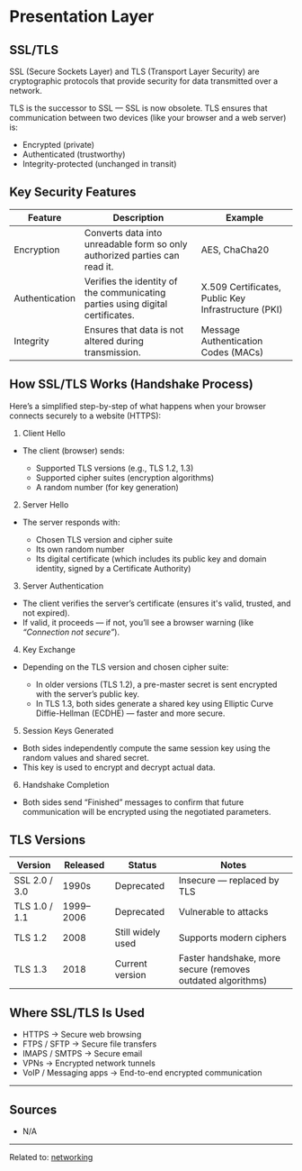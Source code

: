 # Presentation Layer

## SSL/TLS

SSL (Secure Sockets Layer) and TLS (Transport Layer Security) are cryptographic protocols that provide security for data transmitted over a network.

TLS is the successor to SSL — SSL is now obsolete. TLS ensures that communication between two devices (like your browser and a web server) is:

- Encrypted (private)
- Authenticated (trustworthy)
- Integrity-protected (unchanged in transit)


## Key Security Features

| Feature        | Description                                                                | Example                                         |
| ------------------ | ------------------------------------------------------------------------------ | --------------------------------------------------- |
| Encryption     | Converts data into unreadable form so only authorized parties can read it.     | AES, ChaCha20                                       |
| Authentication | Verifies the identity of the communicating parties using digital certificates. | X.509 Certificates, Public Key Infrastructure (PKI) |
| Integrity      | Ensures that data is not altered during transmission.                          | Message Authentication Codes (MACs)                 |


## How SSL/TLS Works (Handshake Process)

Here’s a simplified step-by-step of what happens when your browser connects securely to a website (HTTPS):

1. Client Hello

* The client (browser) sends:

  * Supported TLS versions (e.g., TLS 1.2, 1.3)
  * Supported cipher suites (encryption algorithms)
  * A random number (for key generation)

2. Server Hello

* The server responds with:

  * Chosen TLS version and cipher suite
  * Its own random number
  * Its digital certificate (which includes its public key and domain identity, signed by a Certificate Authority)

3. Server Authentication

* The client verifies the server’s certificate (ensures it's valid, trusted, and not expired).
* If valid, it proceeds — if not, you’ll see a browser warning (like *“Connection not secure”*).

4. Key Exchange

* Depending on the TLS version and chosen cipher suite:

  * In older versions (TLS 1.2), a pre-master secret is sent encrypted with the server’s public key.
  * In TLS 1.3, both sides generate a shared key using Elliptic Curve Diffie-Hellman (ECDHE) — faster and more secure.

5. Session Keys Generated

* Both sides independently compute the same session key using the random values and shared secret.
* This key is used to encrypt and decrypt actual data.

6. Handshake Completion

* Both sides send “Finished” messages to confirm that future communication will be encrypted using the negotiated parameters.


## TLS Versions

| Version   | Released | Status          | Notes                                                   |
| ------------- | ------------ | ------------------- | ----------------------------------------------------------- |
| SSL 2.0 / 3.0 | 1990s        | Deprecated        | Insecure — replaced by TLS                                  |
| TLS 1.0 / 1.1 | 1999–2006    | Deprecated        | Vulnerable to attacks                                       |
| TLS 1.2   | 2008         | Still widely used | Supports modern ciphers                                     |
| TLS 1.3   | 2018         | Current version   | Faster handshake, more secure (removes outdated algorithms) |


## Where SSL/TLS Is Used

* HTTPS → Secure web browsing
* FTPS / SFTP → Secure file transfers
* IMAPS / SMTPS → Secure email
* VPNs → Encrypted network tunnels
* VoIP / Messaging apps → End-to-end encrypted communication

<hr>

## Sources
* N/A


<hr>

Related to: [networking](networking)
